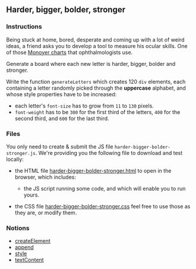 ## Harder, bigger, bolder, stronger

### Instructions

Being stuck at home, bored, desperate and coming up with a lot of weird ideas, a friend asks you to develop a tool to measure his ocular skills. One of those [Monoyer charts](https://en.wikipedia.org/wiki/Monoyer_chart) that ophthalmologists use.

Generate a board where each new letter is harder, bigger, bolder and stronger.

Write the function `generateLetters` which creates 120 `div` elements, each containing a letter randomly picked through the **uppercase** alphabet, and whose style properties have to be increased:
- each letter's `font-size` has to grow from `11` to `130` pixels.
- `font-weight` has to be `300` for the first third of the letters, `400` for the second third, and `600` for the last third.

### Files

You only need to create & submit the JS file `harder-bigger-bolder-stronger.js`. We're providing you the following file to download and test locally:

- the HTML file [harder-bigger-bolder-stronger.html](./harder-bigger-bolder-stronger.html) to open in the browser, which includes:

  - the JS script running some code, and which will enable you to run yours.

- the CSS file [harder-bigger-bolder-stronger.css](./harder-bigger-bolder-stronger.css) feel free to use those as they are, or modify them.

### Notions

- [createElement](https://developer.mozilla.org/en-US/docs/Web/API/Document/createElement)
- [append](https://developer.mozilla.org/en-US/docs/Web/API/ParentNode/append)
- [style](https://developer.mozilla.org/en-US/docs/Web/API/ElementCSSInlineStyle/style)
- [textContent](https://developer.mozilla.org/en-US/docs/Web/API/Node/textContent)
